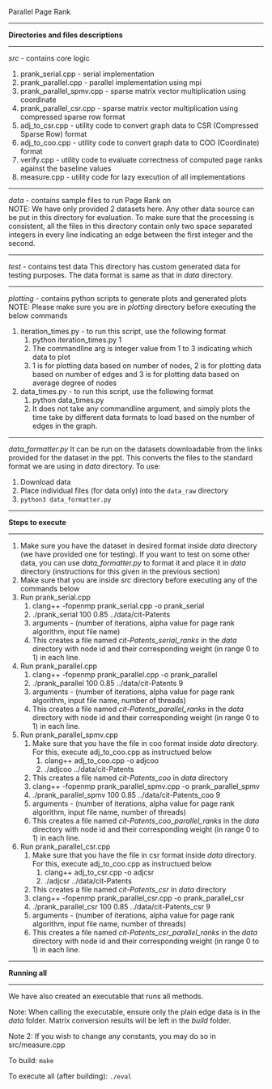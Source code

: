 Parallel Page Rank
___
**Directories and files descriptions**
___
_src_ - contains core logic 
1) prank_serial.cpp - serial implementation
2) prank_parallel.cpp - parallel implementation using mpi
3) prank_parallel_spmv.cpp - sparse matrix vector multiplication using coordinate
4) prank_parallel_csr.cpp - sparse matrix vector multiplication using compressed sparse row format
5) adj_to_csr.cpp - utility code to convert graph data to CSR (Compressed Sparse Row) format
6) adj_to_coo.cpp - utility code to convert graph data to COO (Coordinate) format
7) verify.cpp - utility code to evaluate correctness of computed page ranks against the baseline values
8) measure.cpp - utility code for lazy execution of all implementations

___
_data_ - contains sample files to run Page Rank on \
NOTE: We have only provided 2 datasets here. Any other data source can be put in this directory for evaluation.
To make sure that the processing is consistent, all the files in this directory contain only two space separated integers in every line indicating an edge between the first integer and the second.
___
_test_ - contains test data
This directory has custom generated data for testing purposes. The data format is same as that in _data_ directory.
___
_plotting_ - contains python scripts to generate plots and generated plots \
NOTE: Please make sure you are in _plotting_ directory before executing the below commands
1) iteration_times.py - to run this script, use the following format
   1) python iteration_times.py 1
   2) The commandline arg is integer value from 1 to 3 indicating which data to plot
   3) 1 is for plotting data based on number of nodes, 2 is for plotting data based on number of edges and 3 is for plotting data based on average degree of nodes
2) data_times.py - to run this script, use the following format
   1) python data_times.py
   2) It does not take any commandline argument, and simply plots the time take by different data formats to load based on the number of edges in the graph.
___
_data_formatter.py_
It can be run on the datasets downloadable from the links provided for the dataset in the ppt. This converts the files to the standard format we are using in _data_ directory.
To use:
1) Download data
2) Place individual files (for data only) into the `data_raw` directory
3) `python3 data_formatter.py`

___

**Steps to execute**
___
1) Make sure you have the dataset in desired format inside _data_ directory (we have provided one for testing). If you want to test on some other data, you can use _data_formatter.py_ to format it and place it in _data_ directory (instructions for this given in the previous section)
2) Make sure that you are inside _src_ directory before executing any of the commands below
3) Run prank_serial.cpp
   1) clang++ -fopenmp prank_serial.cpp -o prank_serial
   2) ./prank_serial 100 0.85 ../data/cit-Patents
   3) arguments - (number of iterations, alpha value for page rank algorithm, input file name)
   4) This creates a file named _cit-Patents_serial_ranks_ in the _data_ directory with node id and their corresponding weight (in range 0 to 1) in each line.
4) Run prank_parallel.cpp
   1) clang++ -fopenmp prank_parallel.cpp -o prank_parallel
   2) ./prank_parallel 100 0.85 ../data/cit-Patents 9
   3) arguments - (number of iterations, alpha value for page rank algorithm, input file name, number of threads)
   4) This creates a file named _cit-Patents_parallel_ranks_ in the _data_ directory with node id and their corresponding weight (in range 0 to 1) in each line.
5) Run prank_parallel_spmv.cpp
   1) Make sure that you have the file in coo format inside _data_ directory. For this, execute adj_to_coo.cpp as instructued below
      1) clang++ adj_to_coo.cpp -o adjcoo
      2) ./adjcoo ../data/cit-Patents
   2) This creates a file named _cit-Patents_coo_ in _data_ directory
   3) clang++ -fopenmp prank_parallel_spmv.cpp -o prank_parallel_spmv
   4) ./prank_parallel_spmv 100 0.85 ../data/cit-Patents_coo 9
   5) arguments - (number of iterations, alpha value for page rank algorithm, input file name, number of threads)
   6) This creates a file named _cit-Patents_coo_parallel_ranks_ in the _data_ directory with node id and their corresponding weight (in range 0 to 1) in each line.
6) Run prank_parallel_csr.cpp
   1) Make sure that you have the file in csr format inside _data_ directory. For this, execute adj_to_coo.cpp as instructued below
       1) clang++ adj_to_csr.cpp -o adjcsr
       2) ./adjcsr ../data/cit-Patents
   2) This creates a file named _cit-Patents_csr_ in _data_ directory
   3) clang++ -fopenmp prank_parallel_csr.cpp -o prank_parallel_csr
   4) ./prank_parallel_csr 100 0.85 ../data/cit-Patents_csr 9
   5) arguments - (number of iterations, alpha value for page rank algorithm, input file name, number of threads)
   6) This creates a file named _cit-Patents_csr_parallel_ranks_ in the _data_ directory with node id and their corresponding weight (in range 0 to 1) in each line.

___

**Running all**
___

We have also created an executable that runs all methods.

Note: When calling the executable, ensure only the plain edge data is in the _data_ folder. Matrix conversion results will be left in the _build_ folder.

Note 2: If you wish to change any constants, you may do so in src/measure.cpp

To build: `make`

To execute all (after building): `./eval`
